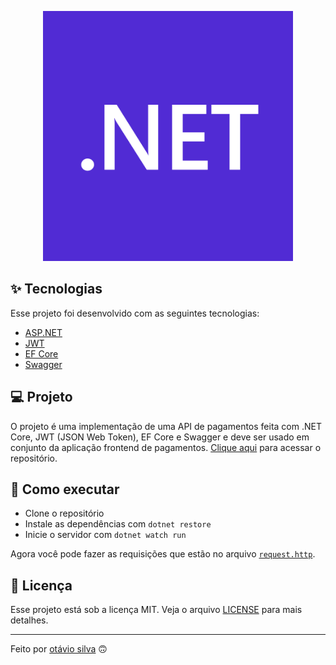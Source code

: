 <p align="center"><a href="https://dotnet.microsoft.com/" target="_blank"><img src="./.github/dotnet-logo.png" width="400"></a></p>

## ✨ Tecnologias

Esse projeto foi desenvolvido com as seguintes tecnologias:

- [ASP.NET](https://dotnet.microsoft.com/apps/aspnet/)
- [JWT](https://jwt.io/)
- [EF Core](https://docs.microsoft.com/en-us/ef/core/)
- [Swagger](https://swagger.io/)

## 💻 Projeto

O projeto é uma implementação de uma API de pagamentos feita com .NET Core, JWT (JSON Web Token), EF Core e Swagger e deve ser usado em conjunto da aplicação frontend de pagamentos. [Clique aqui](https://github.com/otaviothor/payment-app-angular) para acessar o repositório.  

## 🚀 Como executar

- Clone o repositório
- Instale as dependências com `dotnet restore`
- Inicie o servidor com `dotnet watch run`

Agora você pode fazer as requisições que estão no arquivo [`request.http`](request.http).

## 📄 Licença

Esse projeto está sob a licença MIT. Veja o arquivo [LICENSE](LICENSE) para mais detalhes.

---

Feito por [otávio silva](https://otaviothor.github.io/) 🙃
